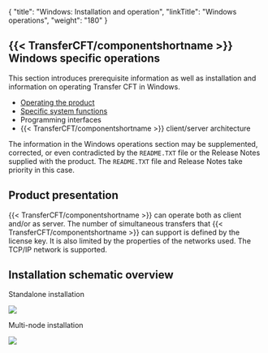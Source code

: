 {
    "title": "Windows: Installation and operation",
    "linkTitle": "Windows operations",
    "weight": "180"
}<span id="Specifications_and_Prerequisites_for_CFT_Windows"></span>

## {{< TransferCFT/componentshortname  >}} Windows specific operations

This section introduces prerequisite information as well as installation and information on operating Transfer CFT in Windows.

-   [Operating the product](running_cft_for_the_first_time_windows)
-   [Specific system
    functions](specific_system_functions)
-   Programming
    interfaces
-   {{< TransferCFT/componentshortname >}}
    client/server architecture

The information in the Windows operations section
may be  supplemented, corrected, or even contradicted by the
`README.TXT` file or the Release Notes supplied with the product. The `README.TXT` file and Release Notes take priority in this case.

<span id="Product_presentation"></span>

## Product presentation

{{< TransferCFT/componentshortname  >}} can operate both as client and/or as server. The
number of simultaneous transfers that  {{< TransferCFT/componentshortname  >}} can support
is defined by the license key. It is also limited by the properties of
the networks used. The TCP/IP  network is supported.

## Installation schematic overview

Standalone installation

![](/Images/TransferCFT/install01_(2).png)

Multi-node installation

![](/Images/TransferCFT/install_multi.png)

